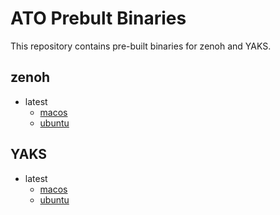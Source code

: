 # ATO Prebult Binaries
This repository contains pre-built binaries for zenoh and YAKS.

## zenoh
- latest
    - [macos](./zenoh/latest/macos/zenohd) 
    - [ubuntu](./zenoh/latest/ubuntu/zenohd)


## YAKS
- latest
    - [macos](./yaks/latest/macos/yaksd) 
    - [ubuntu](./yaks/latest/ubuntu/yaksd)
